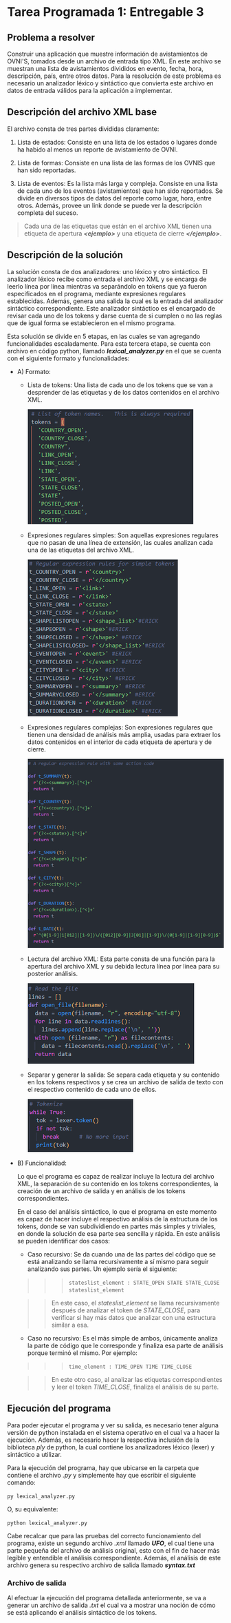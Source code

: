 # Tarea Programada 1: Entregable 3

## **Problema a resolver**

Construir una aplicación que muestre información de avistamientos de OVNI'S, tomados desde un archivo de entrada tipo XML. En este archivo se muestran una lista de avistamientos divididos en evento, fecha, hora, descripción, país, entre otros datos. Para la resolución de este problema es necesario un analizador léxico y sintáctico que convierta este archivo en datos de entrada válidos para la aplicación a implementar.

## **Descripción del archivo XML base**

El archivo consta de tres partes divididas claramente:

1. Lista de estados: Consiste en una lista de los estados o lugares donde ha habido al menos un reporte de avistamiento de OVNI.

2. Lista de formas: Consiste en una lista de las formas de los OVNIS que han sido reportadas.

3. Lista de eventos: Es la lista más larga y compleja. Consiste en una lista de cada uno de los eventos (avistamientos) que han sido reportados. Se divide en diversos tipos de datos del reporte como lugar, hora, entre otros. Además, provee un link donde se puede ver la descripción completa del suceso.

> Cada una de las etiquetas que están en el archivo XML tienen una etiqueta de apertura **_<ejemplo\>_** y una etiqueta de cierre **_</ejemplo\>_**.

## **Descripción de la solución**

La solución consta de dos analizadores: uno léxico y otro sintáctico. El analizador léxico recibe como entrada el archivo XML y se encarga de leerlo línea por línea mientras va separándolo en tokens que ya fueron especificados en el programa, mediante expresiones regulares establecidas. Además, genera una salida la cual es la entrada del analizador sintáctico correspondiente. Este analizador sintáctico es el encargado de revisar cada uno de los tokens y darse cuenta de si cumplen o no las reglas que de igual forma se establecieron en el mismo programa. 

Esta solución se divide en 5 etapas, en las cuales se van agregando funcionalidades escaladamente. Para esta tercera etapa, se cuenta con archivo en código python, llamado ***lexical_analyzer.py*** en el que se cuenta con el siguiente formato y funcionalidades:

+ A) Formato:
  + Lista de tokens: Una lista de cada uno de los tokens que se van a desprender de las etiquetas y de los datos contenidos en el archivo XML. 

    ![Tokens_list](Images/Tokens_list.png)

  + Expresiones regulares simples: Son aquellas expresiones regulares que no pasan de una línea de extensión, las cuales analizan cada una de las etiquetas del archivo XML.

    ![Simple_regular_expressions](Images/Simple_regular_expressions.png)

  + Expresiones regulares complejas: Son expresiones regulares que tienen una densidad de análisis más amplia, usadas para extraer los datos contenidos en el interior de cada etiqueta de apertura y de cierre.

    ![Complex_regular_expressions](Images/Complex_regular_expressions.png)

  + Lectura del archivo XML: Esta parte consta de una función para la apertura del archivo XML y su debida lectura línea por línea para su posterior análisis.

    ![XML_Reading](Images/XML_Reading.png)

  + Separar y generar la salida: Se separa cada etiqueta y su contenido en los tokens respectivos y se crea un archivo de salida de texto con el respectivo contenido de cada uno de ellos.

    ![Tokenizing&Printing](Images/Tokenizing&Printing.png)

+ B) Funcionalidad:

  Lo que el programa es capaz de realizar incluye la lectura del archivo XML, la separación de su contenido en los tokens correspondientes, la creación de un archivo de salida y en análisis de los tokens correspondientes.

  En el caso del análisis sintáctico, lo que el programa en este momento es capaz de hacer incluye el respectivo análisis de la estructura de los tokens, donde se van subdividiendo en partes más simples y triviales, en donde la solución de esa parte sea sencilla y rápida. En este análisis se pueden identificar dos casos:

  + Caso recursivo: Se da cuando una de las partes del código que se está analizando se llama recursivamente a sí mismo para seguir analizando sus partes. Un ejemplo sería el siguiente:  
    
  >>> `stateslist_element : STATE_OPEN STATE STATE_CLOSE stateslist_element`  

  >> En este caso, el *stateslist_element* se llama recursivamente después de analizar el token de *STATE_CLOSE*, para verificar si hay más datos que analizar con una estructura similar a esa.

  + Caso no recursivo: Es el más simple de ambos, únicamente analiza la parte de código que le corresponde y finaliza esa parte de análisis porque terminó el mismo. Por ejemplo:          

  >>> `time_element : TIME_OPEN TIME TIME_CLOSE`

  >> En este otro caso, al analizar las etiquetas correspondientes y leer el token *TIME_CLOSE*, finaliza el análisis de su parte.
## **Ejecución del programa**

Para poder ejecutar el programa y ver su salida, es necesario tener alguna versión de python instalada en el sistema operativo en el cual va a hacer la ejecución. Además, es necesario hacer la respectiva inclusión de la biblioteca _ply_ de python, la cual contiene los analizadores léxico (lexer) y sintáctico a utilizar.

Para la ejecución del programa, hay que ubicarse en la carpeta que contiene el archivo _.py_ y simplemente hay que escribir el siguiente comando:

`py lexical_analyzer.py`

O, su equivalente:

`python lexical_analyzer.py`

Cabe recalcar que para las pruebas del correcto funcionamiento del programa, existe un segundo archivo _.xml_ llamado ***UFO***, el cual tiene una parte pequeña del archivo de análisis original, esto con el fin de hacer más legible y entendible el análisis correspondiente. Además, el análisis de este archivo genera su respectivo archivo de salida llamado ***syntax.txt***
### **Archivo de salida**

Al efectuar la ejecución del programa detallada anteriormente, se va a generar un archivo de salida _.txt_ el cual va a mostrar una noción de cómo se está aplicando el análisis sintáctico de los tokens.